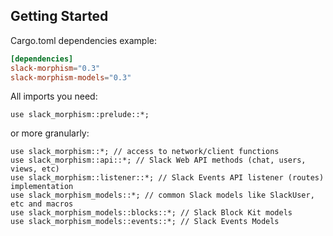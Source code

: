 ## Getting Started

Cargo.toml dependencies example:

```toml
[dependencies]
slack-morphism="0.3"
slack-morphism-models="0.3"
```

All imports you need:

```rust,noplaypen
use slack_morphism::prelude::*;
```

or more granularly:
```rust,noplaypen
use slack_morphism::*; // access to network/client functions
use slack_morphism::api::*; // Slack Web API methods (chat, users, views, etc)
use slack_morphism::listener::*; // Slack Events API listener (routes) implementation
use slack_morphism_models::*; // common Slack models like SlackUser, etc and macros
use slack_morphism_models::blocks::*; // Slack Block Kit models
use slack_morphism_models::events::*; // Slack Events Models
```
